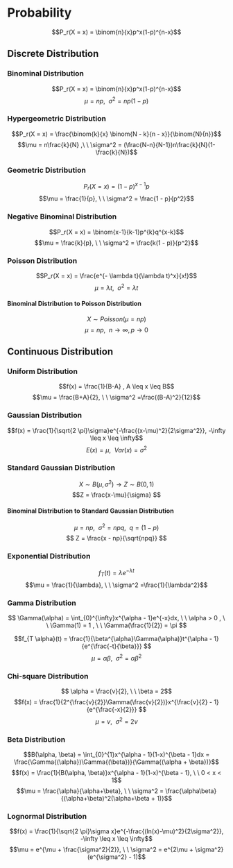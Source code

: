 # Probability
<style>
.left-align {
    text-align: left;
}
</style>

<span class="left-align">$$P_r(X = x) = \binom{n}{x}p^x(1-p)^{n-x}$$</span>

## Discrete Distribution
### Binominal Distribution

$$P_r(X = x) = \binom{n}{x}p^x(1-p)^{n-x}$$
$$\mu = np, \ \ \sigma^2 = np(1-p)$$

### Hypergeometric Distribution

$$P_r(X = x) = \frac{\binom{k}{x} \binom{N - k}{n - x}}{\binom{N}{n}}$$
$$\mu =  n\frac{k}{N} ,\ \ \sigma^2 = (\frac{N-n}{N-1})n\frac{k}{N}(1-\frac{k}{N})$$

### Geometric Distribution
$$P_r(X = x) = (1-p)^{x-1}p$$
$$\mu = \frac{1}{p}, \ \ \sigma^2 = \frac{1 - p}{p^2}$$

### Negative Binominal Distribution
$$P_r(X = x) = \binom{x-1}{k-1}p^{k}q^{x-k}$$
$$\mu = \frac{k}{p}, \ \ \sigma^2 = \frac{k(1 - p)}{p^2}$$

### Poisson Distribution
$$P_r(X = x) = \frac{e^{- \lambda t}(\lambda t)^x}{x!}$$
$$\mu = \lambda t, \ \ \sigma^2 =\lambda t$$
#### Binominal Distribution to Poisson Distribution
$$X\sim Poisson(\mu=np)$$
$$\mu = np , \ \ n\rightarrow \infty, p\rightarrow 0$$
## Continuous Distribution
### Uniform Distribution
$$f(x) = \frac{1}{B-A} , A \leq x \leq B$$
$$\mu = \frac{B+A}{2}, \ \ \sigma^2 =\frac{(B-A)^2}{12}$$

### Gaussian Distribution
$$f(x) = \frac{1}{\sqrt{2 \pi}\sigma}e^{-\frac{(x-\mu)^2}{2\sigma^2}}, -\infty \leq x \leq \infty$$
$$E(x) = \mu, \ \ Var(x) = \sigma^2$$

### Standard Gaussian Distribution
$$X\sim B(\mu, \sigma^2) \rightarrow Z\sim B(0, 1)$$
$$Z = \frac{x-\mu}{\sigma} $$
#### Binominal Distribution to Standard Gaussian Distribution
$$\mu = np, \ \ \sigma^2=npq, \ \ q = (1-p)$$
$$ Z = \frac{x - np}{\sqrt{npq}} $$

### Exponential Distribution
$$f_T(t) = \lambda e^{-\lambda t}$$
$$\mu = \frac{1}{\lambda}, \ \ \sigma^2 =\frac{1}{\lambda^2}$$

### Gamma Distribution
$$ \Gamma(\alpha) = \int_{0}^{\infty}x^{\alpha - 1}e^{-x}dx, \ \ \alpha > 0 , \ \ \Gamma(1) = 1 , \ \ \Gamma(\frac{1}{2}) = \pi $$

$$f_{T \alpha}(t) = \frac{1}{\beta^{\alpha}\Gamma(\alpha)}t^{\alpha - 1}{e^{\frac{-t}{\beta}}} $$
$$\mu = \alpha \beta, \ \ \sigma^2 =\alpha \beta^2$$

### Chi-square Distribution
$$ \alpha = \frac{v}{2}, \ \  \beta = 2$$
$$f(x) = \frac{1}{2^{\frac{v}{2}}\Gamma(\frac{v}{2})}x^{\frac{v}{2} - 1}{e^{\frac{-x}{2}}} $$
$$\mu = v, \ \ \sigma^2 = 2v$$

### Beta Distribution
$$B(\alpha, \beta) = \int_{0}^{1}x^{\alpha - 1}(1-x)^{\beta - 1}dx = \frac{\Gamma{(\alpha})\Gamma{(\beta})}{\Gamma{(\alpha + \beta})}$$
$$f(x) = \frac{1}{B(\alpha, \beta)}x^{\alpha - 1}(1-x)^{\beta - 1}, \ \ 0 < x < 1$$
$$\mu = \frac{\alpha}{\alpha+\beta}, \ \ \sigma^2 = \frac{\alpha\beta}{(\alpha+\beta)^2(\alpha+\beta + 1)}$$

### Lognormal Distribution
$$f(x) = \frac{1}{\sqrt{2 \pi}\sigma x}e^{-\frac{(ln(x)-\mu)^2}{2\sigma^2}}, -\infty \leq x \leq \infty$$
$$\mu = e^{\mu + \frac{\sigma^2}{2}}, \ \ \sigma^2 = e^{2\mu + \sigma^2}(e^{\sigma^2} - 1)$$

